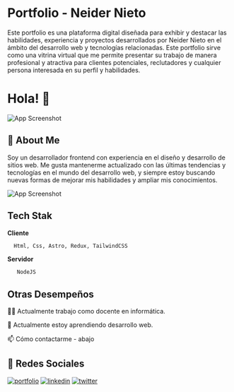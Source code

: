 
# Portfolio - Neider Nieto

Este portfolio es una plataforma digital diseñada para exhibir y destacar las habilidades, experiencia y proyectos desarrollados por Neider Nieto en el ámbito del desarrollo web y tecnologías relacionadas. Este portfolio sirve como una vitrina virtual que me permite presentar su trabajo de manera profesional y atractiva para clientes potenciales, reclutadores y cualquier persona interesada en su perfil y habilidades.


# Hola! 👋

![App Screenshot](https://readme-typing-svg.herokuapp.com?font=Time+New+Roman&color=cyan&size=25&center=true&vCenter=true&width=600&height=100&lines=Ing.+Neider+Nieto;Developer+Front-End;Systems+Engineering;Active+Learner/Researcher;Love+to+learn+new+stuffs)
## 🚀 About Me
Soy un desarrollador frontend con experiencia en el diseño y desarrollo de sitios web. Me gusta mantenerme actualizado con las últimas tendencias y tecnologías en el mundo del desarrollo web, y siempre estoy buscando nuevas formas de mejorar mis habilidades y ampliar mis conocimientos. 

![App Screenshot](https://e1.pxfuel.com/desktop-wallpaper/504/736/desktop-wallpaper-computer-tech-information-technology.jpg)
## Tech Stak

**Cliente** 

```bash
  Html, Css, Astro, Redux, TailwindCSS
```

**Servidor**

```bash
   NodeJS
```
## Otras Desempeños

👩‍💻 Actualmente trabajo como docente en informática.

🧠 Actualmente estoy aprendiendo desarrollo web.

📫 Cómo contactarme - abajo

## 🔗 Redes Sociales
[![portfolio](https://img.shields.io/badge/my_portfolio-000?style=for-the-badge&logo=ko-fi&logoColor=white)](https://neiderdev.netlify.app/)
[![linkedin](https://img.shields.io/badge/linkedin-0A66C2?style=for-the-badge&logo=linkedin&logoColor=white)](https://www.linkedin.com/in/neidernieto/)
[![twitter](https://img.shields.io/badge/twitter-1DA1F2?style=for-the-badge&logo=twitter&logoColor=white)](https://twitter.com/NeiderNieto10)

